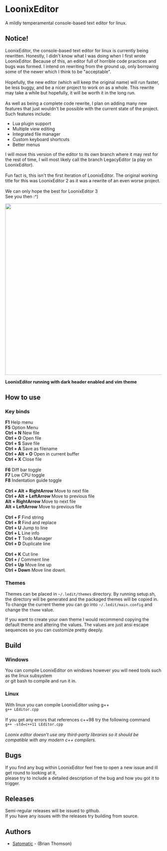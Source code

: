 # LoonixEditor
A mildly temperamental console-based text editor for linux.

## Notice!
LoonixEditor, the console-based text editor for linux is currently being rewritten.
Honestly, I didn't know what I was doing when I first wrote LoonixEditor. Because of this,
an editor full of horrible code practices and bugs was formed. I intend on rewriting from the
ground up, only borrowing some of the newer which I think to be "acceptable".\
\
Hopefully, the new editor (which will keep the original name) will run faster, be less buggy,
and be a nicer project to work on as a whole. This rewrite may take a while but hopefully, it will
be worth it in the long run.\
\
As well as being a complete code rewrite, I plan on adding many new features that just wouldn't be possible
with the current state of the project. Such features include:
- Lua plugin support
- Multiple view editing
- Integrated file manager
- Custom keyboard shortcuts
- Better menus

I will move this version of the editor to its own branch where it may rest for the rest of time, I will most likely
call the branch LegacyEditor (a play on LoonixEditor).\
\
Fun fact is, this isn't the first iteration of LoonixEditor. The original working title for this was
LoonixEditor 2 as it was a rewrite of an even worse project.\
\
We can only hope the best for LoonixEditor 3\
See you then :^)

<img src="https://i.imgur.com/ERov6y6.png" width="552px">

**LoonixEditor running with dark header enabled and vim theme**

## How to use
### Key binds

**F1** Help menu\
**F5** Option Menu\
**Ctrl + N** New file\
**Ctrl + O** Open file\
**Ctrl + S** Save file\
**Ctrl + A** Save as filename\
**Ctrl + Alt + O** Open in current buffer\
**Ctrl + X** Close file\
\
**F6** Diff bar toggle\
**F7** Low CPU toggle\
**F8** Indentation guide toggle\
\
**Ctrl + Alt + RightArrow** Move to next file\
**Ctrl + Alt + LeftArrow** Move to previous file\
**Alt + RightArrow** Move to next file\
**Alt + LeftArrow** Move to previous file\
\
**Ctrl + F** Find string\
**Ctrl + R** Find and replace\
**Ctrl + U** Jump to line\
**Ctrl + L** Line info\
**Ctrl + T** Todo Manager\
**Ctrl + D** Duplicate line\
\
**Ctrl + K** Cut line\
**Ctrl + /** Comment line\
**Ctrl + Up** Move line up\
**Ctrl + Down** Move line down\

### Themes
Themes can be placed in `~/.ledit/themes` directory. By running setup.sh, the directory will be generated and the packaged themes will be copied in.\
To change the current theme you can go into `~/.ledit/main.config` and change the `theme` value.

If you want to create your own theme I would recommend copying the default theme and altering the values. The values are just ansi escape sequences so you can customize pretty deeply.

## Build
### Windows
You can compile LoonixEditor on windows however you will need tools such as the linux subsystem\
or git bash to compile and run it in.

### Linux
With linux you can compile LoonixEditor using g++\
<code>g++ LEditor.cpp</code>
\
\
If you get any errors that references c++98 try the following command\
<code>g++ -std=c++11 LEditor.cpp</code>
\
\
*Loonix editor doesn't use any third-party libraries so it should be compatible with any modern c++ compilers.*

## Bugs
If you find any bug within LoonixEditor feel free to open a new issue and ill get round to looking at it,\
please try to include a detailed description of the bug and how you got it to trigger.

## Releases
Semi-regular releases will be issued to github.\
If you have any issues with the releases try building from source.

## Authors

* [Satomatic](http://www.github.com/Satomatic) - (Brian Thomson)

